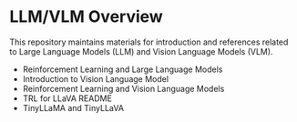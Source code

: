 # LLM/VLM Overview
This repository maintains materials for introduction and references related to Large Language Models (LLM) and Vision Language Models (VLM).
- Reinforcement Learning and Large Language Models
- Introduction to Vision Language Model
- Reinforcement Learning and Vision Language Models
- TRL for LLaVA README
- TinyLLaMA and TinyLLaVA
